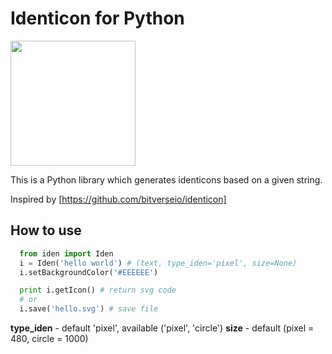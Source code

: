 Identicon for Python
=====================

<img src="https://cdn.rawgit.com/fdcore/python-iden-svg/master/demo.svg" width="200" />

This is a Python library which generates identicons based on a given string.

Inspired by [https://github.com/bitverseio/identicon]

How to use
-----------
```python
  from iden import Iden
  i = Iden('hello world') # (text, type_iden='pixel', size=None)
  i.setBackgroundColor('#EEEEEE')

  print i.getIcon() # return svg code
  # or
  i.save('hello.svg') # save file
```

**type_iden** - default 'pixel', available ('pixel', 'circle')
**size** - default (pixel = 480, circle = 1000)
